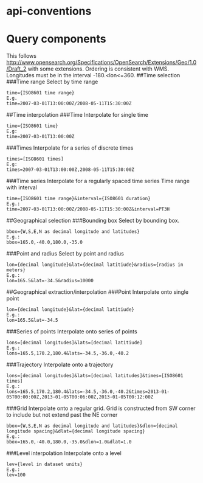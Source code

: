 # api-conventions
# Query components
This follows http://www.opensearch.org/Specifications/OpenSearch/Extensions/Geo/1.0/Draft_2 with some extensions. Ordering is consistent with WMS. Longitudes must be in the interval -180.<lon<=360.
##Time selection
###Time range
Select by time range
```
time={ISO8601 time range}
E.g.
time=2007-03-01T13:00:00Z/2008-05-11T15:30:00Z
```

##Time interpolation
###Time
Interpolate for single time
```
time={ISO8601 time}
E.g: 
time=2007-03-01T13:00:00Z
```

###Times
Interpolate for a series of discrete times
```
times=[ISO8601 times]
E.g:
times=2007-03-01T13:00:00Z,2008-05-11T15:30:00Z
```

###Time series
Interpolate for a regularly spaced time series
Time range with interval
```
time={ISO8601 time range}&interval={ISO8601 duration}
E.g.:
time=2007-03-01T13:00:00Z/2008-05-11T15:30:00Z&interval=PT3H
```

##Geographical selection
###Bounding box
Select by bounding box.
```
bbox={W,S,E,N as decimal longitude and latitudes}
E.g.:
bbox=165.0,-40.0,180.0,-35.0
```

###Point and radius
Select by point and radius
```
lon={decimal longitude}&lat={decimal latitiude}&radius={radius in meters}
E.g.:
lon=165.5&lat=-34.5&radius=10000
```

##Geographical extraction/interpolation
###Point
Interpolate onto single point
```
lon={decimal longitude}&lat={decimal latitiude}
E.g.:
lon=165.5&lat=-34.5
```

###Series of points
Interpolate onto series of points
```
lons=[decimal longitudes]&lats=[decimal latitiude]
E.g.:
lons=165.5,170.2,180.4&lats=-34.5,-36.0,-40.2
```

###Trajectory
Interpolate onto a trajectory
```
lons=[decimal longitudes]&lats=[decimal latitudes]&times=[ISO8601 times]
E.g.:
lons=165.5,170.2,180.4&lats=-34.5,-36.0,-40.2&times=2013-01-05T00:00:00Z,2013-01-05T00:06:00Z,2013-01-05T00:12:00Z
```

###Grid
Interpolate onto a regular grid. Grid is constructed from SW corner to include but not extend past the NE corner
```
bbox={W,S,E,N as decimal longitude and latitudes}&dlon={decimal longitude spacing}&dlat={decimal longitude spacing}
E.g.:
bbox=165.0,-40.0,180.0,-35.0&dlon=1.0&dlat=1.0
```

###Level interpolation
Interpolate onto a level
```
lev={level in dataset units}
E.g.:
lev=100
```
